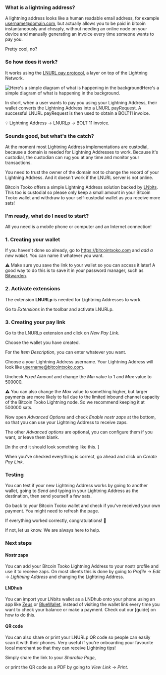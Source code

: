 ### What is a lightning address?

A lightning address looks like a human readable email address, for example username@domain.com, but actually allows you to be paid in bitcoin instantaneously and cheaply, without needing an online node on your device and manually generating an invoice every time someone wants to pay you. 

Pretty cool, no?
### So how does it work?

It works using the [LNURL pay protocol](https://github.com/lnurl/luds/blob/legacy/lnurl-pay.md), a layer on top of the Lightning Network.  

![Here's a simple diagram of what is happening in the background](https://camo.githubusercontent.com/268abc621585b68fbf1229eab51c3c9344870ec3f227a1ff237c7423ba3ba28e/68747470733a2f2f692e696d6775722e636f6d2f444956357138712e706e67)Here's a simple diagram of what is happening in the background. 

In short, when a user wants to pay you using your Lightning Address, their wallet converts the Lightning Address into a LNURL payRequest. A successful LNURL payRequest is then used to obtain a BOLT11 invoice. 

💡 Lightning Address -> LNURLp -> BOLT 11 invoice. 
### Sounds good, but what's the catch?

At the moment most Lightning Address implementations are custodial, because a domain is needed for Lightning Addresses to work. Because it's custodial, the custodian can rug you at any time and monitor your transactions. 

You need to trust the owner of the domain not to change the record of your Lightning Address. And it doesn't work if the LNURL server is not online. 

Bitcoin Txoko offers a simple Lightning Address solution backed by [LNbits](https://lnbits.com/). This too is custodial so please only keep a small amount in your Bitcoin Txoko wallet and withdraw to your self-custodial wallet as you receive more sats!
### I'm ready, what do I need to start?

All you need is a mobile phone or computer and an Internet connection!
### 1. Creating your wallet

If you haven't done so already, go to https://bitcointxoko.com and *add a new wallet*. You can name it whatever you want. 

⚠️ Make sure you save the link to your wallet so you can access it later! A good way to do this is to save it in your password manager, such as [Bitwarden](https://bitwarden.com/). 
### 2. Activate extensions

The extension **LNURLp** is needed for Lightning Addresses to work. 

Go to *Extensions* in the toolbar and activate LNURLp. 
### 3. Creating your pay link

Go to the LNURLp extension and click on *New Pay Link*. 

Choose the wallet you have created. 

For the *Item Description*, you can enter whatever you want. 

Choose a your Lightning Address username. Your Lightning Address will look like username@bitcointxoko.com. 

Uncheck *Fixed Amount* and change the *Min* value to 1 and *Max* value to 500000. 

⚠️ You can also change the *Max* value to something higher, but larger payments are more likely to fail due to the limited inbound channel capacity of the Bitcoin Txoko Lightning node. So we recommend keeping it at 500000 sats. 

Now open *Advanced Options* and check *Enable nostr zaps* at the bottom, so that you can use your Lightning Address to receive zaps.

The other *Advanced options* are optional, you can configure them if you want, or leave them blank. 

[In the end it should look something like this. ]

When you've checked everything is correct, go ahead and click on *Create Pay Link*. 
### Testing

You can test if your new Lightning Address works by going to another wallet, going to *Send* and typing in your Lightning Address as the destination, then send yourself a few sats. 

Go back to your Bitcoin Txoko wallet and check if you've received your own payment. You might need to refresh the page. 

If everything worked correctly, congratulations! 🥳

If not, let us know. We are always here to help.
### Next steps

#### Nostr zaps
You can add your Bitcoin Txoko Lightning Address to your nostr profile and use it to receive zaps. On most clients this is done by going to *Profile* -> *Edit* -> *Lightning Address* and changing the Lightning Address. 
#### LNDhub
You can import your LNbits wallet as a LNDhub onto your phone using an app like [Zeus](https://zeusln.app/) or [BlueWallet](https://bluewallet.io/), instead of visiting the wallet link every time you want to check your balance or make a payment. Check out our [guide] on how to do this. 
#### QR code
You can also share or print your LNURLp QR code so people can easily scan it with their phones. Very useful if you're onboarding your favourite local merchant so that they can receive Lightning tips!

Simply share the link to your *Sharable Page*, 

or print the QR code as a PDF by going to *View Link* -> *Print*. 